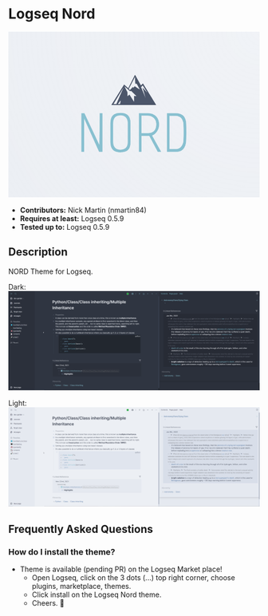 # Logseq Nord

![nord](icon.png)

- **Contributors:** Nick Martin (nmartin84)
- **Requires at least:** Logseq 0.5.9
- **Tested up to:** Logseq 0.5.9

## Description

NORD Theme for Logseq. 

Dark:
![dark](dark-nord2.png)

Light:
![light](light-nord2.png)

## Frequently Asked Questions

### How do I install the theme?
- Theme is available (pending PR) on the Logseq Market place!
  - Open Logseq, click on the 3 dots (...) top right corner, choose plugins, marketplace, themes.
  - Click install on the Logseq Nord theme.
  - Cheers. 🍻
